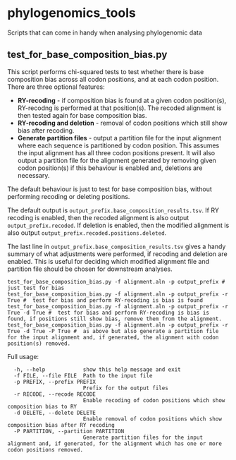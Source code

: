# phylogenomics_tools
Scripts that can come in handy when analysing phylogenomic data

## test_for_base_composition_bias.py

This script performs chi-squared tests to test whether there is base composition bias across all codon positions, and at each codon position. There are three optional features:

- **RY-recoding** -  if composition bias is found at a given codon position(s), RY-recodng is performed at that position(s). The recoded alignment is then tested again for base composition bias.
- **RY-recoding and deletion** - removal of codon positions which still show bias after recoding.
- **Generate partition files** - output a partition file for the input alignment where each sequence is partitioned by codon position. This assumes the input alignment has all three codon positions present. It will also output a partition file for the alignment generated by removing given codon position(s) if this behaviour is enabled and, deletions are necessary.

The default behaviour is just to test for base composition bias, without performing recoding or deleting positions.

The default output is `output_prefix.base_composition_results.tsv`. If RY recoding is enabled, then the recoded alignment is also output `output_prefix.recoded`. If deletion is enabled, then the modified alignment is also output `output_prefix.recoded.positions.deleted`.

The last line in `output_prefix.base_composition_results.tsv` gives a handy summary of what adjustments were performed, if recoding and deletion are enabled. This is useful for deciding which modified alignment file and partition file should be chosen for downstream analyses.
```
test_for_base_composition_bias.py -f alignment.aln -p output_prefix # just test for bias
test_for_base_composition_bias.py -f alignment.aln -p output_prefix -r True #  test for bias and perform RY-recoding is bias is found
test_for_base_composition_bias.py -f alignment.aln -p output_prefix -r True -d True #  test for bias and perform RY-recoding is bias is found, if positions still show bias, remove them from the alignment.
test_for_base_composition_bias.py -f alignment.aln -p output_prefix -r True -d True -P True #  as above but also generate a partition file for the input alignment and, if generated, the alignment with codon position(s) removed.
```

Full usage:

```
  -h, --help            show this help message and exit
  -f FILE, --file FILE  Path to the input file
  -p PREFIX, --prefix PREFIX
                        Prefix for the output files
  -r RECODE, --recode RECODE
                        Enable recoding of codon positions which show composition bias to RY
  -d DELETE, --delete DELETE
                        Enable removal of codon positions which show composition bias after RY recoding
  -P PARTITION, --partition PARTITION
                        Generate partition files for the input alignment and, if generated, for the alignment which has one or more codon positions removed.
```
